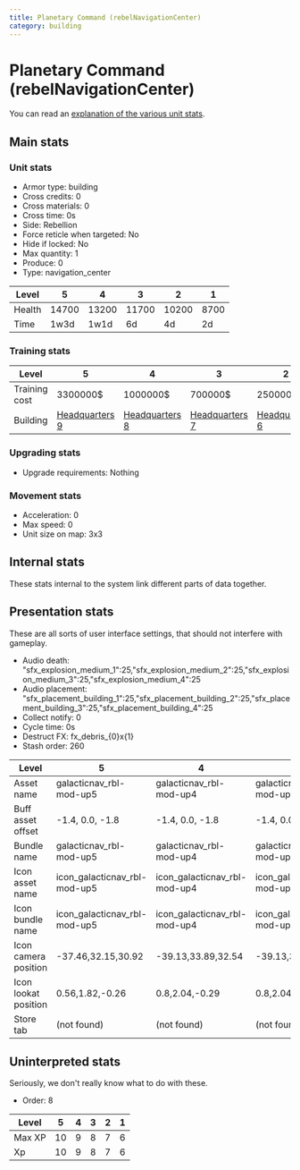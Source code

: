```yaml
---
title: Planetary Command (rebelNavigationCenter)
category: building
---
```


# Planetary Command (rebelNavigationCenter)

You can read an [explanation  of the various unit stats](unitexplained.md).

## Main stats

### Unit stats

  * Armor type: building
  * Cross credits: 0
  * Cross materials: 0
  * Cross time: 0s
  * Side: Rebellion
  * Force reticle when targeted: No
  * Hide if locked: No
  * Max quantity: 1
  * Produce: 0
  * Type: navigation_center

|Level |5    |4    |3    |2    |1   |
|------|-----|-----|-----|-----|----|
|Health|14700|13200|11700|10200|8700|
|Time  |1w3d |1w1d |6d   |4d   |2d  |


### Training stats

|Level        |5                             |4                             |3                             |2                             |1                             |
|-------------|------------------------------|------------------------------|------------------------------|------------------------------|------------------------------|
|Training cost|3300000$                      |1000000$                      |700000$                       |250000$                       |140000$                       |
|Building     |[Headquarters 9](rebelHQ.html)|[Headquarters 8](rebelHQ.html)|[Headquarters 7](rebelHQ.html)|[Headquarters 6](rebelHQ.html)|[Headquarters 5](rebelHQ.html)|


### Upgrading stats

  * Upgrade requirements: Nothing

### Movement stats

  * Acceleration: 0
  * Max speed: 0
  * Unit size on map: 3x3

## Internal stats

These stats internal to the system link different parts of data together.


## Presentation stats

These are all sorts of user interface settings, that should not interfere with gameplay.

  * Audio death: "sfx_explosion_medium_1":25,"sfx_explosion_medium_2":25,"sfx_explosion_medium_3":25,"sfx_explosion_medium_4":25
  * Audio placement: "sfx_placement_building_1":25,"sfx_placement_building_2":25,"sfx_placement_building_3":25,"sfx_placement_building_4":25
  * Collect notify: 0
  * Cycle time: 0s
  * Destruct FX: fx_debris_{0}x{1}
  * Stash order: 260

|Level               |5                           |4                           |3                           |2                           |1                           |
|--------------------|----------------------------|----------------------------|----------------------------|----------------------------|----------------------------|
|Asset name          |galacticnav_rbl-mod-up5     |galacticnav_rbl-mod-up4     |galacticnav_rbl-mod-up3     |galacticnav_rbl-mod-up2     |galacticnav_rbl-mod-up1     |
|Buff asset offset   |-1.4, 0.0, -1.8             |-1.4, 0.0, -1.8             |-1.4, 0.0, -1.8             |-1.2,-0.6,-0.8              |-1.2,-0.6,-0.8              |
|Bundle name         |galacticnav_rbl-mod-up5     |galacticnav_rbl-mod-up4     |galacticnav_rbl-mod-up3     |galacticnav_rbl-mod-up2     |galacticnav_rbl-mod-up1     |
|Icon asset name     |icon_galacticnav_rbl-mod-up5|icon_galacticnav_rbl-mod-up4|icon_galacticnav_rbl-mod-up3|icon_galacticnav_rbl-mod-up2|icon_galacticnav_rbl-mod-up1|
|Icon bundle name    |icon_galacticnav_rbl-mod-up5|icon_galacticnav_rbl-mod-up4|icon_galacticnav_rbl-mod-up3|icon_galacticnav_rbl-mod-up2|icon_galacticnav_rbl-mod-up1|
|Icon camera position|-37.46,32.15,30.92          |-39.13,33.89,32.54          |-39.13,33.89,32.54          |-39.13,33.89,32.54          |-39.13,33.89,32.54          |
|Icon lookat position|0.56,1.82,-0.26             |0.8,2.04,-0.29              |0.8,2.04,-0.29              |0.8,2.04,-0.29              |0.8,2.04,-0.29              |
|Store tab           |(not found)                 |(not found)                 |(not found)                 |(not found)                 |army                        |


## Uninterpreted stats

Seriously, we don't really know what to do with these.

  * Order: 8

|Level |5 |4|3|2|1|
|------|--|-|-|-|-|
|Max XP|10|9|8|7|6|
|Xp    |10|9|8|7|6|


